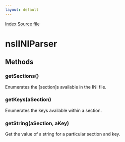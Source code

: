 ```yaml
---
layout: default
---
```

<div id='links'><a href="../index.html">Index</a>
<a href="http://dxr.mozilla.org/mozilla-central/source/xpcom/ds/nsIINIParser.idl">Source file</a>
</div>

# nsIINIParser #

## Methods ##

### getSections() ###
  
Enumerates the [section]s available in the INI file.  
  

### getKeys(aSection) ###
  
Enumerates the keys available within a section.  
  

### getString(aSection, aKey) ###
  
Get the value of a string for a particular section and key.  
  
